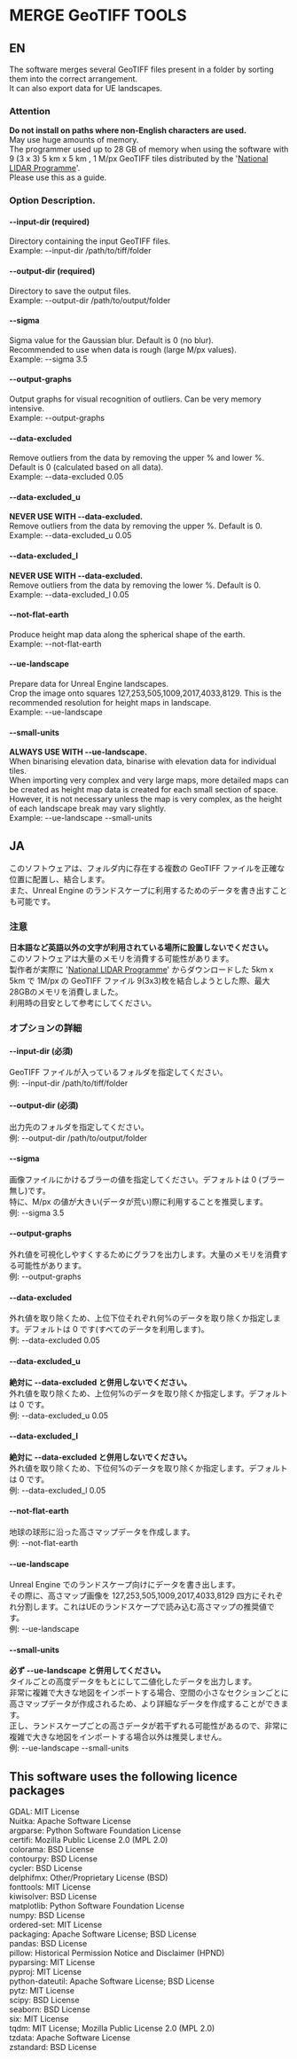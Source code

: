 # MERGE GeoTIFF TOOLS

## EN

The software merges several GeoTIFF files present in a folder by sorting them into the correct arrangement.  
It can also export data for UE landscapes.


### Attention
**Do not install on paths where non-English characters are used.**  
May use huge amounts of memory.  
The programmer used up to 28 GB of memory when using the software with 9 (3 x 3) 5 km x 5 km , 1 M/px GeoTIFF tiles distributed by the '[National LIDAR Programme](https://www.data.gov.uk/dataset/f0db0249-f17b-4036-9e65-309148c97ce4/national-lidar-programme)'.  
Please use this as a guide.  

### Option Description.

#### --input-dir (required)
Directory containing the input GeoTIFF files.  
Example: --input-dir /path/to/tiff/folder  

#### --output-dir (required)  
Directory to save the output files.  
Example: --output-dir /path/to/output/folder  

#### --sigma  
Sigma value for the Gaussian blur. Default is 0 (no blur).  
Recommended to use when data is rough (large M/px values).  
Example: --sigma 3.5  

#### --output-graphs  
Output graphs for visual recognition of outliers. Can be very memory intensive.  
Example: --output-graphs  

#### --data-excluded  
Remove outliers from the data by removing the upper % and lower %. Default is 0 (calculated based on all data).  
Example: --data-excluded 0.05  

#### --data-excluded_u  
**NEVER USE WITH --data-excluded.**  
Remove outliers from the data by removing the upper %. Default is 0.  
Example: --data-excluded_u 0.05  

#### --data-excluded_l  
**NEVER USE WITH --data-excluded.**  
Remove outliers from the data by removing the lower %. Default is 0.  
Example: --data-excluded_l 0.05  

#### --not-flat-earth
Produce height map data along the spherical shape of the earth.  
Example: --not-flat-earth  

#### --ue-landscape  
Prepare data for Unreal Engine landscapes.  
Crop the image onto squares 127,253,505,1009,2017,4033,8129. This is the recommended resolution for height maps in landscape.  
Example: --ue-landscape  

#### --small-units  
**ALWAYS USE WITH --ue-landscape.**  
When binarising elevation data, binarise with elevation data for individual tiles.  
When importing very complex and very large maps, more detailed maps can be created as height map data is created for each small section of space.  
However, it is not necessary unless the map is very complex, as the height of each landscape break may vary slightly.  
Example: --ue-landscape --small-units  

## JA

このソフトウェアは、フォルダ内に存在する複数の GeoTIFF ファイルを正確な位置に配置し、結合します。  
また、Unreal Engine のランドスケープに利用するためのデータを書き出すことも可能です。


### 注意
**日本語など英語以外の文字が利用されている場所に設置しないでください。**  
このソフトウェアは大量のメモリを消費する可能性があります。  
製作者が実際に '[National LIDAR Programme](https://www.data.gov.uk/dataset/f0db0249-f17b-4036-9e65-309148c97ce4/national-lidar-programme)' からダウンロードした 5km x 5km で 1M/px の GeoTIFF ファイル 9(3x3)枚を結合しようとした際、最大28GBのメモリを消費しました。  
利用時の目安として参考にしてください。  

### オプションの詳細


#### --input-dir (必須)
GeoTIFF ファイルが入っているフォルダを指定してください。  
例: --input-dir /path/to/tiff/folder  

#### --output-dir (必須)
出力先のフォルダを指定してください。  
例: --output-dir /path/to/output/folder  

#### --sigma
画像ファイルにかけるブラーの値を指定してください。デフォルトは 0 (ブラー無し)です。  
特に、M/px の値が大きい(データが荒い)際に利用することを推奨します。  
例: --sigma 3.5  

#### --output-graphs
外れ値を可視化しやすくするためにグラフを出力します。大量のメモリを消費する可能性があります。  
例: --output-graphs  

#### --data-excluded
外れ値を取り除くため、上位下位それぞれ何%のデータを取り除くか指定します。デフォルトは 0 です(すべてのデータを利用します)。  
例: --data-excluded 0.05  

#### --data-excluded_u
**絶対に --data-excluded と併用しないでください。**  
外れ値を取り除くため、上位何%のデータを取り除くか指定します。デフォルトは 0 です。  
例: --data-excluded_u 0.05  

#### --data-excluded_l
**絶対に --data-excluded と併用しないでください。**  
外れ値を取り除くため、下位何%のデータを取り除くか指定します。デフォルトは 0 です。  
例: --data-excluded_l 0.05  

#### --not-flat-earth
地球の球形に沿った高さマップデータを作成します。  
例: --not-flat-earth  

#### --ue-landscape
Unreal Engine でのランドスケープ向けにデータを書き出します。  
その際に、高さマップ画像を 127,253,505,1009,2017,4033,8129 四方にそれぞれ分割します。これはUEのランドスケープで読み込む高さマップの推奨値です。  
例: --ue-landscape  

#### --small-units
**必ず --ue-landscape と併用してください。**  
タイルごとの高度データをもとにして二値化したデータを出力します。  
非常に複雑で大きな地図をインポートする場合、空間の小さなセクションごとに高さマップデータが作成されるため、より詳細なデータを作成することができます。  
正し、ランドスケープごとの高さデータが若干ずれる可能性があるので、非常に複雑で大きな地図をインポートする場合以外は推奨しません。  
例: --ue-landscape --small-units  

## This software uses the following licence packages
GDAL:  MIT License  
Nuitka:  Apache Software License  
argparse:  Python Software Foundation License  
certifi:  Mozilla Public License 2.0 (MPL 2.0)  
colorama: BSD License  
contourpy:  BSD License  
cycler:  BSD License  
delphifmx:  Other/Proprietary License (BSD)  
fonttools:  MIT License  
kiwisolver:  BSD License  
matplotlib:  Python Software Foundation License  
numpy:  BSD License  
ordered-set:  MIT License  
packaging:  Apache Software License; BSD License  
pandas:  BSD License  
pillow:  Historical Permission Notice and Disclaimer (HPND)  
pyparsing:  MIT License  
pyproj: MIT License  
python-dateutil:  Apache Software License; BSD License  
pytz:  MIT License  
scipy:  BSD License  
seaborn:  BSD License  
six:  MIT License  
tqdm: MIT License; Mozilla Public License 2.0 (MPL 2.0)  
tzdata:  Apache Software License  
zstandard: BSD License  
